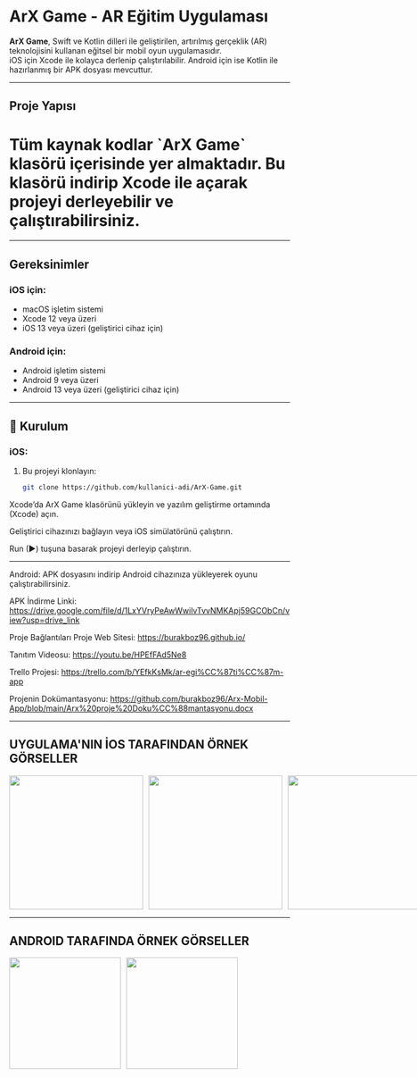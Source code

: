 # ArX Game - AR Eğitim Uygulaması

**ArX Game**, Swift ve Kotlin dilleri ile geliştirilen, artırılmış gerçeklik (AR) teknolojisini kullanan eğitsel bir mobil oyun uygulamasıdır.  
iOS için Xcode ile kolayca derlenip çalıştırılabilir. Android için ise Kotlin ile hazırlanmış bir APK dosyası mevcuttur.

---

##  Proje Yapısı

<h1>Tüm kaynak kodlar `ArX Game` klasörü içerisinde yer almaktadır. Bu klasörü indirip Xcode ile açarak projeyi derleyebilir ve çalıştırabilirsiniz.</h1>

---

##  Gereksinimler

### iOS için:
- macOS işletim sistemi
- Xcode 12 veya üzeri
- iOS 13 veya üzeri (geliştirici cihaz için)

### Android için:
- Android işletim sistemi
- Android 9 veya üzeri
- Android 13 veya üzeri (geliştirici cihaz için)

---

## 🔧 Kurulum

### iOS:
1. Bu projeyi klonlayın:
   ```bash
   git clone https://github.com/kullanici-adi/ArX-Game.git
Xcode’da ArX Game klasörünü yükleyin ve yazılım geliştirme ortamında (Xcode) açın.

Geliştirici cihazınızı bağlayın veya iOS simülatörünü çalıştırın.

Run (▶) tuşuna basarak projeyi derleyip çalıştırın.

---

Android:
APK dosyasını indirip Android cihazınıza yükleyerek oyunu çalıştırabilirsiniz.

APK İndirme Linki: https://drive.google.com/file/d/1LxYVryPeAwWwilvTvvNMKApj59GCObCn/view?usp=drive_link

 Proje Bağlantıları
 Proje Web Sitesi: https://burakboz96.github.io/

 Tanıtım Videosu: https://youtu.be/HPEfFAd5Ne8

 Trello Projesi: https://trello.com/b/YEfkKsMk/ar-egi%CC%87ti%CC%87m-app
 
 Projenin Dokümantasyonu: https://github.com/burakboz96/Arx-Mobil-App/blob/main/Arx%20proje%20Doku%CC%88mantasyonu.docx


---
<!-- iOS Görselleri Yan Yana ve Küçük -->
<h2> UYGULAMA'NIN İOS TARAFINDAN ÖRNEK GÖRSELLER</h2>

<div style="display: flex; gap: 10px; flex-wrap: nowrap;">
  <img src="https://github.com/user-attachments/assets/24ded06f-e115-4b98-aa57-4d3202e6c6b1" width="240"/>
  <img src="https://github.com/user-attachments/assets/09fa1a26-6560-4e11-88fc-65ede3a4b662" width="240"/>
  <img src="https://github.com/user-attachments/assets/65b5fabe-d46c-43fc-aef2-09e1eee705ca" width="240"/>
  <img src="https://github.com/user-attachments/assets/77353806-4282-4312-a3cc-b9bd3d56af65" width="240"/>
</div>

---

<!-- Android Görselleri Yan Yana ve Küçük -->
<h2> ANDROID TARAFINDA ÖRNEK GÖRSELLER</h2>
<div style="display: flex; gap: 10px;">
  <img src="https://github.com/user-attachments/assets/2b7b85a9-c823-4430-a074-19063dfb78cf" width="200"/>
  <img src="https://github.com/user-attachments/assets/dc96494e-2ba9-431c-9f5a-50f1184d64f1" width="200"/>
</div>


